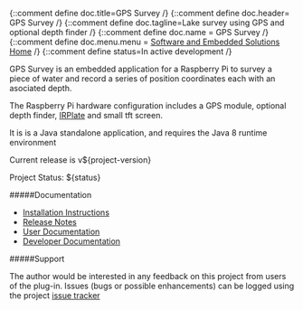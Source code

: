 {::comment define doc.title=GPS Survey /}
{::comment define doc.header= GPS Survey /}
{::comment define doc.tagline=Lake survey using GPS and optional depth finder /}
{::comment define doc.name = GPS Survey /}
{::comment define doc.menu.menu = [Software and Embedded Solutions Home](http://www.rlinsdale.org.uk/software/) /}
{::comment define status=In active development /}

GPS Survey is an embedded application for a Raspberry Pi to survey a piece of water and record
a series of position coordinates each with an asociated depth.

The Raspberry Pi hardware configuration includes a
GPS module, optional depth finder, [IRPlate](http://www.rlinsdale.org.uk/software/irplate/) and
small tft screen. 

It is is a Java standalone application, and requires the Java
8 runtime environment
          
Current release is v${project-version}
                         
Project Status: ${status}
                
#####Documentation

* [Installation Instructions](installation.html)
* [Release Notes](release.html)
* [User Documentation](user.html)
* [Developer Documentation](developer.html)
                
#####Support

The author would be interested in any feedback on this project
from users of the plug-in.  Issues (bugs or possible
enhancements) can be logged using the project
[issue tracker](https://github.com/Richard-Linsdale/gpssurvey/issues)
